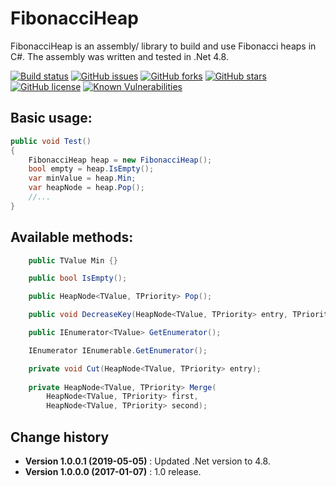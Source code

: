FibonacciHeap
====================================

FibonacciHeap is an assembly/ library to build and use Fibonacci heaps in C#.
The assembly was written and tested in .Net 4.8.

[![Build status](https://ci.appveyor.com/api/projects/status/4r73mgd973f5bek9?svg=true)](https://ci.appveyor.com/project/SeppPenner/fibonacciheap)
[![GitHub issues](https://img.shields.io/github/issues/SeppPenner/FibonacciHeap.svg)](https://github.com/SeppPenner/FibonacciHeap/issues)
[![GitHub forks](https://img.shields.io/github/forks/SeppPenner/FibonacciHeap.svg)](https://github.com/SeppPenner/FibonacciHeap/network)
[![GitHub stars](https://img.shields.io/github/stars/SeppPenner/FibonacciHeap.svg)](https://github.com/SeppPenner/FibonacciHeap/stargazers)
[![GitHub license](https://img.shields.io/badge/license-AGPL-blue.svg)](https://raw.githubusercontent.com/SeppPenner/FibonacciHeap/master/License.txt)
[![Known Vulnerabilities](https://snyk.io/test/github/SeppPenner/FibonacciHeap/badge.svg)](https://snyk.io/test/github/SeppPenner/FibonacciHeap)

## Basic usage:
```csharp
public void Test()
{
	FibonacciHeap heap = new FibonacciHeap();
	bool empty = heap.IsEmpty();
	var minValue = heap.Min;
	var heapNode = heap.Pop();
	//...
}
```

## Available methods:
```csharp
    public TValue Min {}

    public bool IsEmpty();

    public HeapNode<TValue, TPriority> Pop();

    public void DecreaseKey(HeapNode<TValue, TPriority> entry, TPriority newPriorty);

    public IEnumerator<TValue> GetEnumerator();

    IEnumerator IEnumerable.GetEnumerator();

    private void Cut(HeapNode<TValue, TPriority> entry);
    
    private HeapNode<TValue, TPriority> Merge(
        HeapNode<TValue, TPriority> first,
        HeapNode<TValue, TPriority> second);
```

Change history
--------------

* **Version 1.0.0.1 (2019-05-05)** : Updated .Net version to 4.8.
* **Version 1.0.0.0 (2017-01-07)** : 1.0 release.
